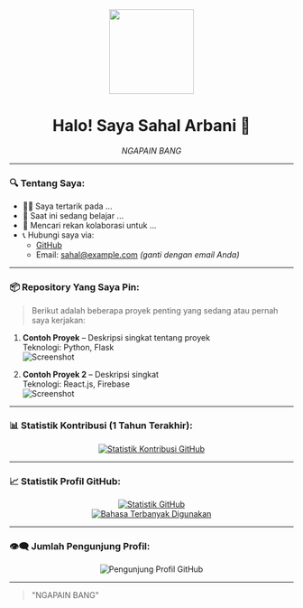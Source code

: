 <div align="center">
  <img src="https://media.tenor.com/8vFSj6dD3yAAAAAd/hello-there-hi.gif " width="150" />
  
  <h1>Halo! Saya Sahal Arbani 👋</h1>
  <p>
    <em>NGAPAIN BANG</em>
  </p>
</div>

---

### 🔍 Tentang Saya:
- 👨‍💻 Saya tertarik pada ...
- 🚀 Saat ini sedang belajar ...
- 🤝 Mencari rekan kolaborasi untuk ...
- 📞 Hubungi saya via: 
  - [GitHub](https://github.com/Sahalarbani )
  - Email: sahal@example.com *(ganti dengan email Anda)*

---

### 📦 Repository Yang Saya Pin:

> Berikut adalah beberapa proyek penting yang sedang atau pernah saya kerjakan:

<!-- Ganti dengan repo nyata jika sudah ada -->
1. **Contoh Proyek** – Deskripsi singkat tentang proyek  
   Teknologi: Python, Flask  
   ![Screenshot](path/to/screenshot.png)

2. **Contoh Proyek 2** – Deskripsi singkat  
   Teknologi: React.js, Firebase  
   ![Screenshot](path/to/screenshot2.png)

---

### 📊 Statistik Kontribusi (1 Tahun Terakhir):

<div align="center">
  <a href="https://github.com/Sahalarbani ">
    <img src="https://ghchart.rshah.org/Sahalarbani " alt="Statistik Kontribusi GitHub" />
  </a>
</div>

---

### 📈 Statistik Profil GitHub:

<div align="center">
  <a href="https://github.com/Sahalarbani ">
    <img src="https://github-readme-stats.vercel.app/api?username=Sahalarbani&show_icons=true&theme=dracula" alt="Statistik GitHub" />
  </a>
  <br/>
  <a href=" https://github.com/Sahalarbani ">
    <img src="https://github-readme-stats.vercel.app/api/top-langs/?username=Sahalarbani&theme=onedark" alt="Bahasa Terbanyak Digunakan" />
  </a>
</div>

---

### 👁️‍🗨️ Jumlah Pengunjung Profil:
<div align="center">
  <img src=" https://profile-counter.glitch.me/Sahalarbani/count.svg " alt="Pengunjung Profil GitHub" />
</div>

---

> "NGAPAIN BANG"
